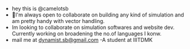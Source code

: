 - hey this is @camelotsb
- 🏁I'm always open to collaborate on building any kind of simulation and am pretty handy with vector handling.
- Im looking to collaborate on simulation softwares and website dev. Currently working on broadening the no.of languages I konw.
- mail me at dynamist.sb@gmail.com
-A student at IIITDMK
<!---
camelotsb/camelotsb is a ✨ special ✨ repository because its `README.md` (this file) appears on your GitHub profile.
You can click the Preview link to take a look at your changes.
--->
